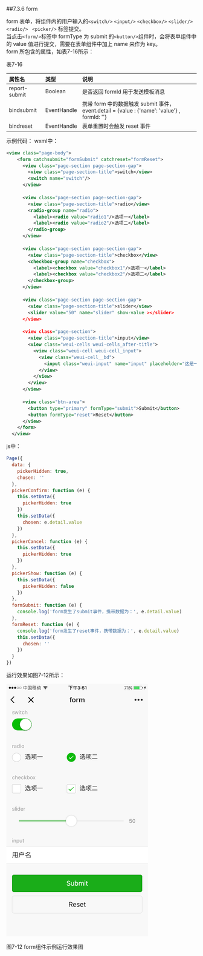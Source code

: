 ##7.3.6 form

form 表单，将组件内的用户输入的`<switch/>` `<input/>` `<checkbox/>` `<slider/>` `<radio/> ` `<picker/>` 标签提交。  
当点击`<form/>`标签中 formType 为 submit 的`<button/>`组件时，会将表单组件中的 value 值进行提交，需要在表单组件中加上 name 来作为 key。  
form 所包含的属性，如表7-16所示：

表7-16

| 属性名 | 类型 | 说明 |
| :--- | :--- | :--- |
| report-submit | Boolean | 是否返回 formId 用于发送模板消息 |
| bindsubmit | EventHandle | 携带 form 中的数据触发 submit 事件，event.detail = {value : {'name': 'value'} , formId: ''} |
| bindreset | EventHandle | 表单重置时会触发 reset 事件 |


示例代码：
wxml中：
```xml
<view class="page-body">
    <form catchsubmit="formSubmit" catchreset="formReset">
      <view class="page-section page-section-gap">
        <view class="page-section-title">switch</view>
        <switch name="switch"/>
      </view>

      <view class="page-section page-section-gap">
        <view class="page-section-title">radio</view>
        <radio-group name="radio">
          <label><radio value="radio1"/>选项一</label>
          <label><radio value="radio2"/>选项二</label>
        </radio-group>
      </view>

      <view class="page-section page-section-gap">
        <view class="page-section-title">checkbox</view>
        <checkbox-group name="checkbox">
          <label><checkbox value="checkbox1"/>选项一</label>
          <label><checkbox value="checkbox2"/>选项二</label>
        </checkbox-group>
      </view>

      <view class="page-section page-section-gap">
        <view class="page-section-title">slider</view>
        <slider value="50" name="slider" show-value ></slider>
      </view>

      <view class="page-section">
        <view class="page-section-title">input</view>
        <view class="weui-cells weui-cells_after-title">
          <view class="weui-cell weui-cell_input">
            <view class="weui-cell__bd">
              <input class="weui-input" name="input" placeholder="这是一个输入框" />
            </view>
          </view>
        </view>
      </view>

      <view class="btn-area">
        <button type="primary" formType="submit">Submit</button>
        <button formType="reset">Reset</button>
      </view>
    </form>
  </view>
```
js中：
```js
Page({
  data: {
    pickerHidden: true,
    chosen: ''
  },
  pickerConfirm: function (e) {
    this.setData({
      pickerHidden: true
    })
    this.setData({
      chosen: e.detail.value
    })
  },
  pickerCancel: function (e) {
    this.setData({
      pickerHidden: true
    })
  },
  pickerShow: function (e) {
    this.setData({
      pickerHidden: false
    })
  },
  formSubmit: function (e) {
    console.log('form发生了submit事件，携带数据为：', e.detail.value)
  },
  formReset: function (e) {
    console.log('form发生了reset事件，携带数据为：', e.detail.value)
    this.setData({
      chosen: ''
    })
  }
})
```

运行效果如图7-12所示：

![](/assets/图7-12form组件示例运行效果图.png)

图7-12 form组件示例运行效果图


